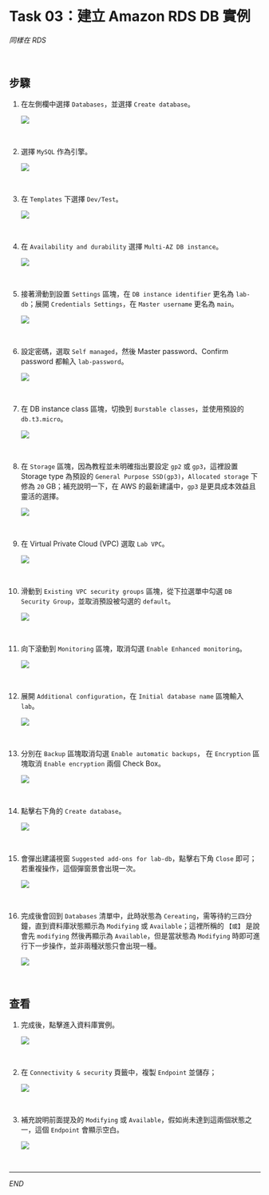 # Task 03：建立 Amazon RDS DB 實例

_同樣在 RDS_

<br>

## 步驟

1. 在左側欄中選擇 `Databases`，並選擇 `Create database`。

    ![](images/img_36.png)

<br>

2. 選擇 `MySQL` 作為引擎。

    ![](images/img_37.png)

<br>

3. 在 `Templates` 下選擇 `Dev/Test`。

    ![](images/img_06.png)

<br>

4. 在 `Availability and durability` 選擇 `Multi-AZ DB instance`。

    ![](images/img_07.png)

<br>

5. 接著滑動到設置 `Settings` 區塊，在 `DB instance identifier` 更名為 `lab-db`；展開 `Credentials Settings`，在 `Master username` 更名為 `main`。

    ![](images/img_08.png)

<br>

6. 設定密碼，選取 `Self managed`，然後 Master password、Confirm password 都輸入 `lab-password`。

    ![](images/img_09.png)

<br>

7. 在 DB instance class 區塊，切換到 `Burstable classes`，並使用預設的  `db.t3.micro`。

    ![](images/img_10.png)

<br>

8. 在 `Storage` 區塊，因為教程並未明確指出要設定 `gp2` 或 `gp3`，這裡設置 Storage type 為預設的 `General Purpose SSD(gp3)`，`Allocated storage` 下修為 `20` GB；補充說明一下，在 AWS 的最新建議中，`gp3` 是更具成本效益且靈活的選擇。

    ![](images/img_11.png)

<br>

9. 在 Virtual Private Cloud (VPC) 選取 `Lab VPC`。

    ![](images/img_12.png)

<br>

10. 滑動到 `Existing VPC security groups` 區塊，從下拉選單中勾選 `DB Security Group`，並取消預設被勾選的 `default`。

    ![](images/img_13.png)

<br>

11. 向下滾動到 `Monitoring` 區塊，取消勾選 `Enable Enhanced monitoring`。

    ![](images/img_14.png)

<br>

12. 展開 `Additional configuration`，在 `Initial database name` 區塊輸入 `lab`。

    ![](images/img_46.png)

<br>

13. 分別在 `Backup` 區塊取消勾選 `Enable automatic backups`， 在 `Encryption` 區塊取消 `Enable encryption` 兩個 Check Box。

    ![](images/img_15.png)

<br>

14. 點擊右下角的 `Create database`。

    ![](images/img_40.png)

<br>

15. 會彈出建議視窗 `Suggested add-ons for lab-db`，點擊右下角 `Close` 即可；若重複操作，這個彈窗景會出現一次。

    ![](images/img_41.png)

<br>

16. 完成後會回到 `Databases` 清單中，此時狀態為 `Cereating`，需等待約三四分鐘，直到資料庫狀態顯示為 `Modifying` 或 `Available`；這裡所稱的 `【或】` 是說會先 `modifying` 然後再顯示為 `Available`，但是當狀態為 `Modifying` 時即可進行下一步操作，並非兩種狀態只會出現一種。

    ![](images/img_16.png)

<br>

## 查看

1. 完成後，點擊進入資料庫實例。

    ![](images/img_38.png)

<br>

2. 在 `Connectivity & security` 頁籤中，複製 `Endpoint` 並儲存；

    ![](images/img_39.png)

<br>

3. 補充說明前面提及的 `Modifying` 或 `Available`，假如尚未達到這兩個狀態之一，這個 `Endpoint` 會顯示空白。

    ![](images/img_17.png)

<br>

___

_END_